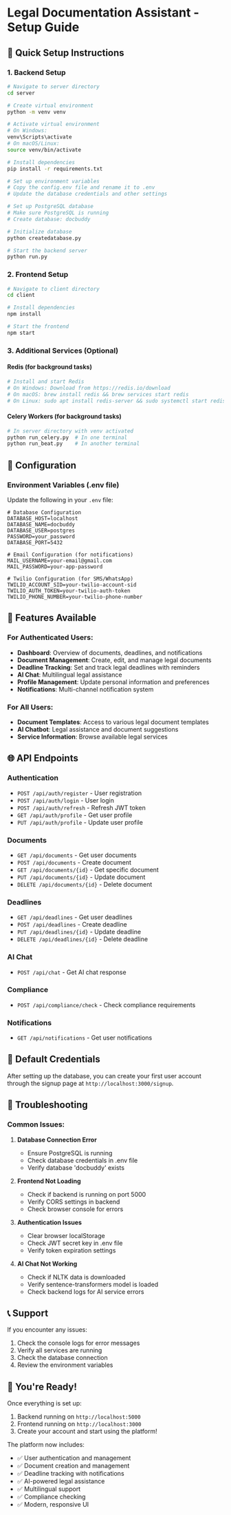 # Legal Documentation Assistant - Setup Guide

## 🚀 Quick Setup Instructions

### 1. Backend Setup

```bash
# Navigate to server directory
cd server

# Create virtual environment
python -m venv venv

# Activate virtual environment
# On Windows:
venv\Scripts\activate
# On macOS/Linux:
source venv/bin/activate

# Install dependencies
pip install -r requirements.txt

# Set up environment variables
# Copy the config.env file and rename it to .env
# Update the database credentials and other settings

# Set up PostgreSQL database
# Make sure PostgreSQL is running
# Create database: docbuddy

# Initialize database
python createdatabase.py

# Start the backend server
python run.py
```

### 2. Frontend Setup

```bash
# Navigate to client directory
cd client

# Install dependencies
npm install

# Start the frontend
npm start
```

### 3. Additional Services (Optional)

#### Redis (for background tasks)
```bash
# Install and start Redis
# On Windows: Download from https://redis.io/download
# On macOS: brew install redis && brew services start redis
# On Linux: sudo apt install redis-server && sudo systemctl start redis
```

#### Celery Workers (for background tasks)
```bash
# In server directory with venv activated
python run_celery.py  # In one terminal
python run_beat.py    # In another terminal
```

## 🔧 Configuration

### Environment Variables (.env file)
Update the following in your `.env` file:

```env
# Database Configuration
DATABASE_HOST=localhost
DATABASE_NAME=docbuddy
DATABASE_USER=postgres
PASSWORD=your_password
DATABASE_PORT=5432

# Email Configuration (for notifications)
MAIL_USERNAME=your-email@gmail.com
MAIL_PASSWORD=your-app-password

# Twilio Configuration (for SMS/WhatsApp)
TWILIO_ACCOUNT_SID=your-twilio-account-sid
TWILIO_AUTH_TOKEN=your-twilio-auth-token
TWILIO_PHONE_NUMBER=your-twilio-phone-number
```

## 📱 Features Available

### For Authenticated Users:
- **Dashboard**: Overview of documents, deadlines, and notifications
- **Document Management**: Create, edit, and manage legal documents
- **Deadline Tracking**: Set and track legal deadlines with reminders
- **AI Chat**: Multilingual legal assistance
- **Profile Management**: Update personal information and preferences
- **Notifications**: Multi-channel notification system

### For All Users:
- **Document Templates**: Access to various legal document templates
- **AI Chatbot**: Legal assistance and document suggestions
- **Service Information**: Browse available legal services

## 🌐 API Endpoints

### Authentication
- `POST /api/auth/register` - User registration
- `POST /api/auth/login` - User login
- `POST /api/auth/refresh` - Refresh JWT token
- `GET /api/auth/profile` - Get user profile
- `PUT /api/auth/profile` - Update user profile

### Documents
- `GET /api/documents` - Get user documents
- `POST /api/documents` - Create document
- `GET /api/documents/{id}` - Get specific document
- `PUT /api/documents/{id}` - Update document
- `DELETE /api/documents/{id}` - Delete document

### Deadlines
- `GET /api/deadlines` - Get user deadlines
- `POST /api/deadlines` - Create deadline
- `PUT /api/deadlines/{id}` - Update deadline
- `DELETE /api/deadlines/{id}` - Delete deadline

### AI Chat
- `POST /api/chat` - Get AI chat response

### Compliance
- `POST /api/compliance/check` - Check compliance requirements

### Notifications
- `GET /api/notifications` - Get user notifications

## 🔐 Default Credentials

After setting up the database, you can create your first user account through the signup page at `http://localhost:3000/signup`.

## 🐛 Troubleshooting

### Common Issues:

1. **Database Connection Error**
   - Ensure PostgreSQL is running
   - Check database credentials in .env file
   - Verify database 'docbuddy' exists

2. **Frontend Not Loading**
   - Check if backend is running on port 5000
   - Verify CORS settings in backend
   - Check browser console for errors

3. **Authentication Issues**
   - Clear browser localStorage
   - Check JWT secret key in .env file
   - Verify token expiration settings

4. **AI Chat Not Working**
   - Check if NLTK data is downloaded
   - Verify sentence-transformers model is loaded
   - Check backend logs for AI service errors

## 📞 Support

If you encounter any issues:
1. Check the console logs for error messages
2. Verify all services are running
3. Check the database connection
4. Review the environment variables

## 🎉 You're Ready!

Once everything is set up:
1. Backend running on `http://localhost:5000`
2. Frontend running on `http://localhost:3000`
3. Create your account and start using the platform!

The platform now includes:
- ✅ User authentication and management
- ✅ Document creation and management
- ✅ Deadline tracking with notifications
- ✅ AI-powered legal assistance
- ✅ Multilingual support
- ✅ Compliance checking
- ✅ Modern, responsive UI
